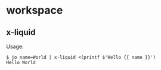 # workspace

## x-liquid

Usage:

```
$ jo name=World | x-liquid <(printf $'Hello {{ name }}')
Hello World
```
